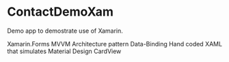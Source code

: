 # ContactDemoXam
Demo app to demostrate use of Xamarin.

Xamarin.Forms
MVVM Architecture pattern
Data-Binding
Hand coded XAML that simulates Material Design CardView

